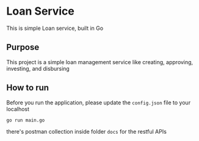 # Loan Service

This is simple Loan service, built in Go

## Purpose 
This project is a simple loan management service like creating, approving, investing, and disbursing

## How to run

Before you run the application, please update the `config.json` file to your localhost
```bash
go run main.go
```

there's postman collection inside folder `docs` for the restful APIs